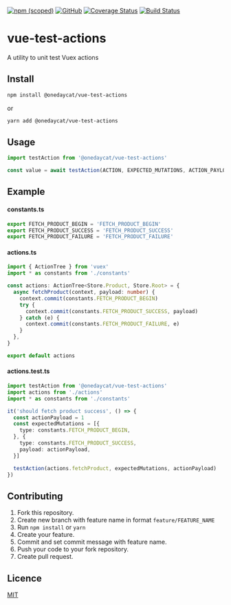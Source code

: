 [![npm (scoped)](https://img.shields.io/npm/v/@onedaycat/vue-test-actions.svg)](https://www.npmjs.com/package/@onedaycat/vue-test-actions)
[![GitHub](https://img.shields.io/github/license/onedaycat/vue-test-actions.svg)](LICENSE)
[![Coverage Status](https://coveralls.io/repos/github/onedaycat/vue-test-actions/badge.svg?branch=master)](https://coveralls.io/github/onedaycat/vue-test-actions?branch=master)
[![Build Status](https://travis-ci.org/onedaycat/vue-test-actions.svg?branch=master)](https://travis-ci.org/onedaycat/vue-test-actions)

# vue-test-actions
A utility to unit test Vuex actions

## Install
```sh
npm install @onedaycat/vue-test-actions
```
or
```sh
yarn add @onedaycat/vue-test-actions
```

## Usage
```typescript
import testAction from '@onedaycat/vue-test-actions'

const value = await testAction(ACTION, EXPECTED_MUTATIONS, ACTION_PAYLOAD, STORE)
```

## Example
#### constants.ts
```typescript
export FETCH_PRODUCT_BEGIN = 'FETCH_PRODUCT_BEGIN'
export FETCH_PRODUCT_SUCCESS = 'FETCH_PRODUCT_SUCCESS'
export FETCH_PRODUCT_FAILURE = 'FETCH_PRODUCT_FAILURE'
```

#### actions.ts
```typescript
import { ActionTree } from 'vuex'
import * as constants from './constants'

const actions: ActionTree<Store.Product, Store.Root> = {
  async fetchProduct(context, payload: number) {
    context.commit(constants.FETCH_PRODUCT_BEGIN)
    try {
      context.commit(constants.FETCH_PRODUCT_SUCCESS, payload)
    } catch (e) {
      context.commit(constants.FETCH_PRODUCT_FAILURE, e)
    }
  },
}

export default actions
```

#### actions.test.ts
```typescript
import testAction from '@onedaycat/vue-test-actions'
import actions from './actions'
import * as constants from './constants'

it('should fetch product success', () => {
  const actionPayload = 1
  const expectedMutations = [{
    type: constants.FETCH_PRODUCT_BEGIN,
  }, {
    type: constants.FETCH_PRODUCT_SUCCESS,
    payload: actionPayload,
  }]

  testAction(actions.fetchProduct, expectedMutations, actionPayload)
})
```

## Contributing
1. Fork this repository.
2. Create new branch with feature name in format `feature/FEATURE_NAME`
3. Run `npm install` or `yarn`
3. Create your feature.
4. Commit and set commit message with feature name.
5. Push your code to your fork repository.
6. Create pull request.

## Licence
[MIT](LICENSE)